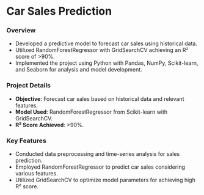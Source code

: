 # Car Sales Prediction

### Overview
- Developed a predictive model to forecast car sales using historical data.
- Utilized RandomForestRegressor with GridSearchCV achieving an R² score of >90%.
- Implemented the project using Python with Pandas, NumPy, Scikit-learn, and Seaborn for analysis and model development.

### Project Details
- **Objective**: Forecast car sales based on historical data and relevant features.
- **Model Used**: RandomForestRegressor from Scikit-learn with GridSearchCV.
- **R² Score Achieved**: >90%.

### Key Features
- Conducted data preprocessing and time-series analysis for sales prediction.
- Employed RandomForestRegressor to predict car sales considering various features.
- Utilized GridSearchCV to optimize model parameters for achieving high R² score.
